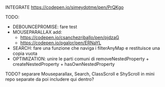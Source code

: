 INTEGRATE
https://codepen.io/simeydotme/pen/PrQKgo

TODO:
 - DEBOUNCEPROMISE: fare test
 - MOUSEPARALLAX add:
   - https://codepen.io/csanchezriballo/pen/pjdzaG
   - https://codepen.io/pgalor/pen/ERNaYL
 - SEARCH: fare una funzione che naviga i filterAnyMap e restituisce una copia vuota
 - OPTIMIZATION: unire le parti comuni di removeNestedProperty + createNestedProperty + hasOwnNestedProperty

TODO?
separare Mouseparallax, Search, ClassScroll e ShyScroll in mini repo separate da poi includere qui dentro?
